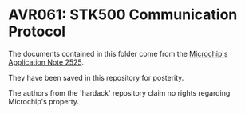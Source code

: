 
# AVR061: STK500 Communication Protocol

The documents contained in this folder come from the
[Microchip's Application Note 2525](https://www.microchip.com//wwwAppNotes/AppNotes.aspx?appnote=en592001).

They have been saved in this repository for posterity.

The authors from the 'hardack' repository claim no rights regarding Microchip's property.

